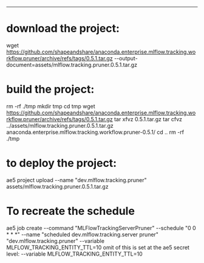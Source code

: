 -------------------------------------
# download the project:
wget https://github.com/shapeandshare/anaconda.enterprise.mlflow.tracking.workflow.pruner/archive/refs/tags/0.5.1.tar.gz --output-document=assets/mlflow.tracking.pruner.0.5.1.tar.gz


# build the project:
rm -rf ./tmp
mkdir tmp
cd tmp
wget https://github.com/shapeandshare/anaconda.enterprise.mlflow.tracking.workflow.pruner/archive/refs/tags/0.5.1.tar.gz
tar xfvz 0.5.1.tar.gz
tar cfvz ../assets/mlflow.tracking.pruner.0.5.1.tar.gz anaconda.enterprise.mlflow.tracking.workflow.pruner-0.5.1/
cd ..
rm -rf ./tmp

# to deploy the project:
ae5 project upload --name "dev.mlflow.tracking.pruner" assets/mlflow.tracking.pruner.0.5.1.tar.gz

# To recreate the schedule
ae5 job create --command "MLFlowTrackingServerPruner" --schedule "0 0 * * *" --name "scheduled dev.mlflow.tracking.server pruner" "dev.mlflow.tracking.pruner" --variable MLFLOW_TRACKING_ENTITY_TTL=10 
omit of this is set at the ae5 secret level: --variable MLFLOW_TRACKING_ENTITY_TTL=10 

